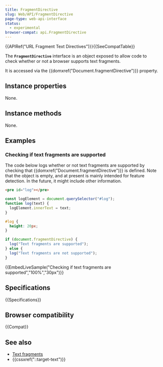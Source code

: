 ```yaml
---
title: FragmentDirective
slug: Web/API/FragmentDirective
page-type: web-api-interface
status:
  - experimental
browser-compat: api.FragmentDirective
---
```


{{APIRef("URL Fragment Text Directives")}}{{SeeCompatTable}}

The **`FragmentDirective`** interface is an object exposed to allow code to check whether or not a browser supports text fragments.

It is accessed via the {{domxref("Document.fragmentDirective")}} property.

## Instance properties

None.

## Instance methods

None.

## Examples

### Checking if text fragments are supported

The code below logs whether or not text fragments are supported by checking that {{domxref("Document.fragmentDirective")}} is defined.
Note that the object is empty, and at present is mainly intended for feature detection.
In the future, it might include other information.

```html hidden
<pre id="log"></pre>
```

```js hidden
const logElement = document.querySelector("#log");
function log(text) {
  logElement.innerText = text;
}
```

```css hidden
#log {
  height: 20px;
}
```

```js
if (document.fragmentDirective) {
  log("Text fragments are supported");
} else {
  log("Text fragments are not supported");
}
```

{{EmbedLiveSample("Checking if text fragments are supported","100%","30px")}}

## Specifications

{{Specifications}}

## Browser compatibility

{{Compat}}

## See also

- [Text fragments](/en-US/docs/Web/URI/Fragment/Text_fragments)
- {{cssxref("::target-text")}}
